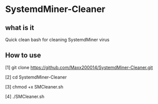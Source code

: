 # SystemdMiner-Cleaner
## what is it
Quick clean bash for cleaning SystemdMiner virus

## How to use
[1] git clone https://github.com/Maxx200014/SystemdMiner-Cleaner.git 




[2] cd SystemdMiner-Cleaner




[3] chmod +x SMCleaner.sh



[4] ./SMCleaner.sh
